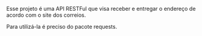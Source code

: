 Esse projeto é uma API RESTFul que visa receber e entregar o endereço de acordo com o site dos correios.

Para utilizá-la é preciso do pacote requests.